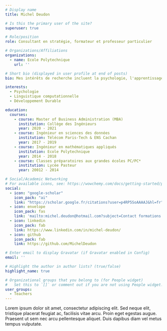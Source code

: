 ```yaml
---
# Display name
title: Michel Deudon

# Is this the primary user of the site?
superuser: true

# Role/position
role: Consultant en stratégie, formateur et professeur particulier

# Organizations/Affiliations
organizations:
  - name: Ecole Polytechnique
    url: ''

# Short bio (displayed in user profile at end of posts)
bio: Mes intérêts de recherche incluent la psychologie, l'apprentissage des langues et l'écologie.

interests:
  - Psychologie
  - Linguistique computationnelle
  - Développement Durable

education:
  courses:
    - course: Master of Business Administration (MBA)
      institution: Collège des Ingénieurs
      year: 2020 - 2021
    - course: Ingénieur en sciences des données
      institution: Télécom Paris-Tech & ENS Cachan
      year: 2017 - 2019
    - course: Ingénieur en mathématiques appliqués
      institution: Ecole Polytechnique
      year: 2014 - 2018
    - course: Classes préparatoires aux grandes écoles PC/PC*
      institution: Lycée Pasteur
      year: 20012 - 2014

# Social/Academic Networking
# For available icons, see: https://wowchemy.com/docs/getting-started/page-builder/#icons
social:
  - icon: "google-scholar"
    icon_pack: "ai"
    link: "https://scholar.google.fr/citations?user=p4RP5SoAAAAJ&hl=fr"
  - icon: envelope
    icon_pack: fas
    link: 'mailto:michel.deudon@hotmail.com?subject=Contact formations'
  - icon: linkedin
    icon_pack: fab
    link: https://www.linkedin.com/in/michel-deudon/
  - icon: github
    icon_pack: fab
    link: https://github.com/MichelDeudon

# Enter email to display Gravatar (if Gravatar enabled in Config)
email: ''

# Highlight the author in author lists? (true/false)
highlight_name: true

# Organizational groups that you belong to (for People widget)
#   Set this to `[]` or comment out if you are not using People widget.
user_groups:
  - Teachers
---
```


Lorem ipsum dolor sit amet, consectetur adipiscing elit. Sed neque elit, tristique placerat feugiat ac, facilisis vitae arcu. Proin eget egestas augue. Praesent ut sem nec arcu pellentesque aliquet. Duis dapibus diam vel metus tempus vulputate.
